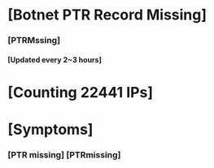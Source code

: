 # [Botnet PTR Record Missing]
### [PTRMssing]
#### [Updated every 2~3 hours]

# [Counting 22441 IPs]

# [Symptoms] 
###   [PTR missing] [PTRmissing]
